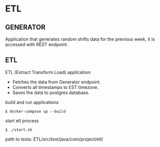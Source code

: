 # ETL
## GENERATOR 
  
  Application that generates random shifts data for the previous week, it is accessed with REST endpoint. 
## ETL
  
  ETL (Extract Transform Load) application: 
  * Fetches the data from Generator endpoint.
  * Converts all timestamps to EST timezone.
  * Saves the data to postgres database.
  
build and run applications
```
$ docker-compose up --build
```
start etl process
```
$ ./start.sh
```
path to tests: ETL/src/test/java/com/project/etl/
